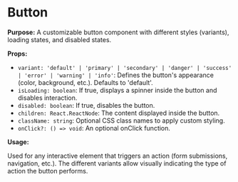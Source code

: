 # Button

**Purpose:** A customizable button component with different styles (variants), loading states, and disabled states.

**Props:**

- `variant: 'default' | 'primary' | 'secondary' | 'danger' | 'success' | 'error' | 'warning' | 'info'`: Defines the button's appearance (color, background, etc.). Defaults to 'default'.
- `isLoading: boolean`: If true, displays a spinner inside the button and disables interaction.
- `disabled: boolean`: If true, disables the button.
- `children: React.ReactNode`: The content displayed inside the button.
- `className: string`: Optional CSS class names to apply custom styling.
- `onClick?: () => void`: An optional onClick function.

**Usage:**

Used for any interactive element that triggers an action (form submissions, navigation, etc.). The different variants allow visually indicating the type of action the button performs.